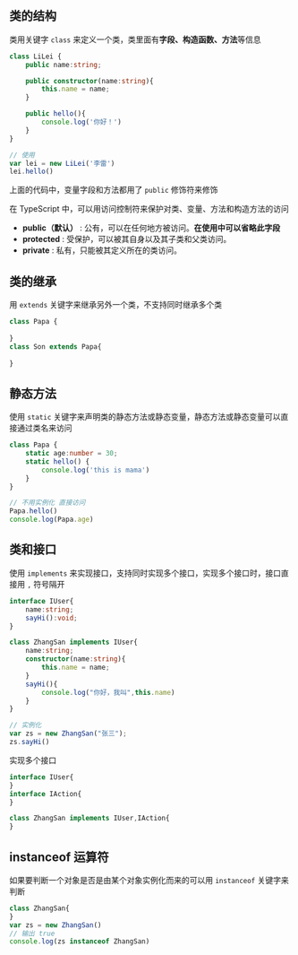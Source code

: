 ## 类的结构

类用关键字 `class` 来定义一个类，类里面有**字段、构造函数、方法**等信息

```typescript
class LiLei {
    public name:string;

    public constructor(name:string){
        this.name = name;
    }

    public hello(){
        console.log('你好！')
    }
}

// 使用
var lei = new LiLei('李雷')
lei.hello()
```

上面的代码中，变量字段和方法都用了 `public` 修饰符来修饰

在 TypeScript 中，可以用访问控制符来保护对类、变量、方法和构造方法的访问

- **public（默认）** : 公有，可以在任何地方被访问。**在使用中可以省略此字段**
- **protected** : 受保护，可以被其自身以及其子类和父类访问。
- **private** : 私有，只能被其定义所在的类访问。

## 类的继承

用 `extends` 关键字来继承另外一个类，不支持同时继承多个类

```typescript
class Papa {
   
}
class Son extends Papa{
    
}
```



## 静态方法

使用 `static` 关键字来声明类的静态方法或静态变量，静态方法或静态变量可以直接通过类名来访问

```typescript
class Papa {
    static age:number = 30;
    static hello() {
        console.log('this is mama')
    }
}

// 不用实例化 直接访问
Papa.hello()
console.log(Papa.age)
```



## 类和接口

使用 `implements` 来实现接口，支持同时实现多个接口，实现多个接口时，接口直接用 `,` 符号隔开

```typescript
interface IUser{
    name:string;
    sayHi():void;
}

class ZhangSan implements IUser{
    name:string;
    constructor(name:string){
        this.name = name;
    }
    sayHi(){
        console.log("你好，我叫",this.name)
    }
}

// 实例化
var zs = new ZhangSan("张三");
zs.sayHi()
```

实现多个接口

```typescript
interface IUser{
}
interface IAction{
}

class ZhangSan implements IUser,IAction{ 
}
```



## instanceof 运算符

如果要判断一个对象是否是由某个对象实例化而来的可以用 `instanceof` 关键字来判断

```typescript
class ZhangSan{
}
var zs = new ZhangSan()
// 输出 true
console.log(zs instanceof ZhangSan)
```


